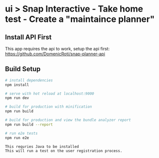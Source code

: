 # ui > Snap Interactive - Take home test - Create a \"maintaince planner\"

## Install API First
This app requires the api to work, setup the api first: https://github.com/DomenicRoti/snap-planner-api

## Build Setup

``` bash
# install dependencies
npm install

# serve with hot reload at localhost:9000
npm run dev

# build for production with minification
npm run build

# build for production and view the bundle analyzer report
npm run build --report

# run e2e tests
npm run e2e

This requries Java to be installed
This will run a test on the user registration process.
